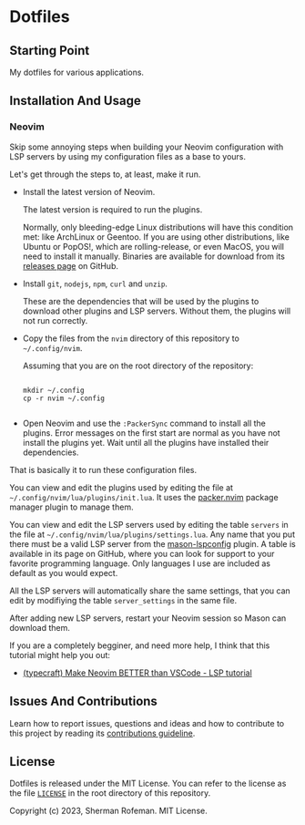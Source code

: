 <h1>Dotfiles</h1>
	<h2>Starting Point</h2>
		<p>My dotfiles for various applications.</p>
	<h2>Installation And Usage</h2>
		<h3>Neovim</h3>
			<p>Skip some annoying steps when building your Neovim configuration with LSP servers by using my configuration files as a base to yours.</p>
			<p>Let's get through the steps to, at least, make it run.</p>
			<ul>
				<li>Install the latest version of Neovim.</li>
					<p>The latest version is required to run the plugins.<p>
					<p>Normally, only bleeding-edge Linux distributions will have this condition met: like ArchLinux or Geentoo. If you are using other distributions, like Ubuntu or PopOS!, which are rolling-release, or even MacOS, you will need to install it manually. Binaries are available for download from its <a href="https://github.com/neovim/neovim/releases">releases page</a> on GitHub.</p>
				<li>Install <code>git</code>, <code>nodejs</code>, <code>npm</code>, <code>curl</code> and <code>unzip</code>.</li>
					<p>These are the dependencies that will be used by the plugins to download other plugins and LSP servers. Without them, the plugins will not run correctly.</p>
				<li>Copy the files from the <code>nvim</code> directory of this repository to <code>~/.config/nvim</code>.</li>
					<p>Assuming that you are on the root directory of the repository:</p>
					<pre><code>
mkdir ~/.config
cp -r nvim ~/.config
					</code></pre>
				<li>Open Neovim and use the <code>:PackerSync</code> command to install all the plugins. Error messages on the first start are normal as you have not install the plugins yet. Wait until all the plugins have installed their dependencies.</li>
			</ul>
			<p>That is basically it to run these configuration files.</p>
			<p>You can view and edit the plugins used by editing the file at <code>~/.config/nvim/lua/plugins/init.lua</code>. It uses the <a href="https://github.com/wbthomason/packer.nvim">packer.nvim</a> package manager plugin to manage them.</p>
			<p>You can view and edit the LSP servers used by editing the table <code>servers</code> in the file at <code>~/.config/nvim/lua/plugins/settings.lua</code>. Any name that you put there must be a valid LSP server from the <a href="https://github.com/williamboman/mason-lspconfig.nvim">mason-lspconfig</a> plugin. A table is available in its page on GitHub, where you can look for support to your favorite programming language. Only languages I use are included as default as you would expect.</p>
			<p>All the LSP servers will automatically share the same settings, that you can edit by modifiying the table <code>server_settings</code> in the same file.</p>
			<p>After adding new LSP servers, restart your Neovim session so Mason can download them.</p>
			<p>If you are a completely begginer, and need more help, I think that this tutorial might help you out:</p>
				<ul>
					<li><a href="https://www.youtube.com/watch?v=lpQMeFph1RE">(typecraft) Make Neovim BETTER than VSCode - LSP tutorial</a></li>
				</ul>
	<h2>Issues And Contributions</h2>
		<p>Learn how to report issues, questions and ideas and how to contribute to this project by reading its <a href="https://skippyr.github.io/materials/pages/contributions_guideline.html">contributions guideline</a>.</p>
	<h2>License</h2>
		<p>Dotfiles is released under the MIT License. You can refer to the license as the file <code><a href="https://github.com/skippyr/dotfiles/blob/main/LICENSE">LICENSE</a></code> in the root directory of this repository.</p>
		<p>Copyright (c) 2023, Sherman Rofeman. MIT License.</p>

